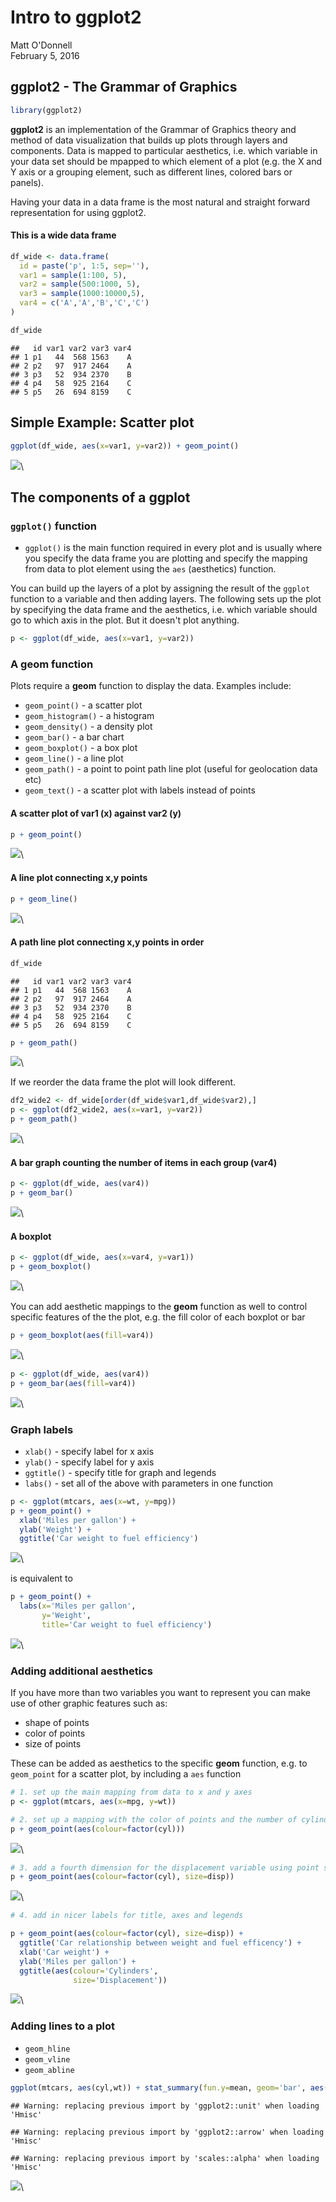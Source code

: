 # Intro to ggplot2
Matt O'Donnell  
February 5, 2016  

## ggplot2 - The Grammar of Graphics


```r
library(ggplot2)
```

__ggplot2__ is an implementation of the Grammar of Graphics theory and method of data visualization that builds up plots through layers and components. Data is mapped to particular aesthetics, i.e. which variable in your data set should be mpapped to which element of a plot (e.g. the X and Y axis or a grouping element, such as different lines, colored bars or panels).

Having your data in a data frame is the most natural and straight forward representation for using ggplot2. 

#### This is a __wide__ data frame


```r
df_wide <- data.frame(
  id = paste('p', 1:5, sep=''),
  var1 = sample(1:100, 5),
  var2 = sample(500:1000, 5),
  var3 = sample(1000:10000,5),
  var4 = c('A','A','B','C','C')
)

df_wide
```

```
##   id var1 var2 var3 var4
## 1 p1   44  568 1563    A
## 2 p2   97  917 2464    A
## 3 p3   52  934 2370    B
## 4 p4   58  925 2164    C
## 5 p5   26  694 8159    C
```

## Simple Example: Scatter plot


```r
ggplot(df_wide, aes(x=var1, y=var2)) + geom_point()
```

![](/Users/Matt/files/classes/COMM883_2016A/Rmd/../html/ggplot_intro_files/figure-html/unnamed-chunk-3-1.png)\


## The components of a ggplot

### ``ggplot()`` function

* ``ggplot()`` is the main function required in every plot and is usually where you specify the data frame you are plotting and specify the mapping from data to plot element using the ``aes`` (aesthetics) function. 

You can build up the layers of a plot by assigning the result of the ``ggplot`` function to a variable and then adding layers. The following sets up the plot by specifying the data frame and the aesthetics, i.e. which variable should go to which axis in the plot. But it doesn't plot anything.


```r
p <- ggplot(df_wide, aes(x=var1, y=var2))
```

### A __geom__ function

Plots require a __geom__ function to display the data. Examples include:

* ``geom_point()`` - a scatter plot
* ``geom_histogram()`` - a histogram
* ``geom_density()`` - a density plot
* ``geom_bar()`` - a bar chart
* ``geom_boxplot()`` - a box plot
* ``geom_line()`` - a line plot
* ``geom_path()`` - a point to point path line plot (useful for geolocation data etc)
* ``geom_text()`` - a scatter plot with labels instead of points

#### A scatter plot of var1 (x) against var2 (y)


```r
p + geom_point()
```

![](/Users/Matt/files/classes/COMM883_2016A/Rmd/../html/ggplot_intro_files/figure-html/unnamed-chunk-5-1.png)\


#### A line plot connecting x,y points


```r
p + geom_line()
```

![](/Users/Matt/files/classes/COMM883_2016A/Rmd/../html/ggplot_intro_files/figure-html/unnamed-chunk-6-1.png)\


#### A path line plot connecting x,y points in order




```r
df_wide
```

```
##   id var1 var2 var3 var4
## 1 p1   44  568 1563    A
## 2 p2   97  917 2464    A
## 3 p3   52  934 2370    B
## 4 p4   58  925 2164    C
## 5 p5   26  694 8159    C
```

```r
p + geom_path()
```

![](/Users/Matt/files/classes/COMM883_2016A/Rmd/../html/ggplot_intro_files/figure-html/unnamed-chunk-7-1.png)\

If we reorder the data frame the plot will look different.


```r
df2_wide2 <- df_wide[order(df_wide$var1,df_wide$var2),]
p <- ggplot(df2_wide2, aes(x=var1, y=var2))
p + geom_path()
```

![](/Users/Matt/files/classes/COMM883_2016A/Rmd/../html/ggplot_intro_files/figure-html/unnamed-chunk-8-1.png)\


#### A bar graph counting the number of items in each group (var4)


```r
p <- ggplot(df_wide, aes(var4)) 
p + geom_bar()
```

![](/Users/Matt/files/classes/COMM883_2016A/Rmd/../html/ggplot_intro_files/figure-html/unnamed-chunk-9-1.png)\


#### A boxplot 


```r
p <- ggplot(df_wide, aes(x=var4, y=var1)) 
p + geom_boxplot()
```

![](/Users/Matt/files/classes/COMM883_2016A/Rmd/../html/ggplot_intro_files/figure-html/unnamed-chunk-10-1.png)\

You can add aesthetic mappings to the __geom__ function as well to control specific features of the the plot, e.g. the fill color of each boxplot or bar


```r
p + geom_boxplot(aes(fill=var4))
```

![](/Users/Matt/files/classes/COMM883_2016A/Rmd/../html/ggplot_intro_files/figure-html/unnamed-chunk-11-1.png)\


```r
p <- ggplot(df_wide, aes(var4))
p + geom_bar(aes(fill=var4))
```

![](/Users/Matt/files/classes/COMM883_2016A/Rmd/../html/ggplot_intro_files/figure-html/unnamed-chunk-12-1.png)\


### Graph labels

* ``xlab()`` - specify label for x axis
* ``ylab()`` - specify label for y axis
* ``ggtitle()`` - specify title for graph and legends
* ``labs()`` - set all of the above with parameters in one function


```r
p <- ggplot(mtcars, aes(x=wt, y=mpg))
p + geom_point() +
  xlab('Miles per gallon') +
  ylab('Weight') +
  ggtitle('Car weight to fuel efficiency')
```

![](/Users/Matt/files/classes/COMM883_2016A/Rmd/../html/ggplot_intro_files/figure-html/unnamed-chunk-13-1.png)\

is equivalent to


```r
p + geom_point() + 
  labs(x='Miles per gallon', 
       y='Weight',
       title='Car weight to fuel efficiency')
```

![](/Users/Matt/files/classes/COMM883_2016A/Rmd/../html/ggplot_intro_files/figure-html/unnamed-chunk-14-1.png)\

### Adding additional aesthetics 

If you have more than two variables you want to represent you can make use of other graphic features such as:

* shape of points
* color of points
* size of points

These can be added as aesthetics to the specific __geom__ function, e.g. to ``geom_point`` for a scatter plot, by including a ``aes`` function


```r
# 1. set up the main mapping from data to x and y axes
p <- ggplot(mtcars, aes(x=mpg, y=wt))

# 2. set up a mapping with the color of points and the number of cylinders (needs to be treated as a factor not an numeric using factor())
p + geom_point(aes(colour=factor(cyl)))
```

![](/Users/Matt/files/classes/COMM883_2016A/Rmd/../html/ggplot_intro_files/figure-html/unnamed-chunk-15-1.png)\


```r
# 3. add a fourth dimension for the displacement variable using point size
p + geom_point(aes(colour=factor(cyl), size=disp))
```

![](/Users/Matt/files/classes/COMM883_2016A/Rmd/../html/ggplot_intro_files/figure-html/unnamed-chunk-16-1.png)\



```r
# 4. add in nicer labels for title, axes and legends

p + geom_point(aes(colour=factor(cyl), size=disp)) +
  ggtitle('Car relationship between weight and fuel efficency') +
  xlab('Car weight') +
  ylab('Miles per gallon') +
  ggtitle(aes(colour='Cylinders',
              size='Displacement'))
```

![](/Users/Matt/files/classes/COMM883_2016A/Rmd/../html/ggplot_intro_files/figure-html/unnamed-chunk-17-1.png)\


### Adding lines to a plot

* ``geom_hline``
* ``geom_vline``
* ``geom_abline``






```r
ggplot(mtcars, aes(cyl,wt)) + stat_summary(fun.y=mean, geom='bar', aes(fill=factor(cyl))) + stat_summary(fun.data=mean_cl_boot, geom='errorbar', width=0.2)
```

```
## Warning: replacing previous import by 'ggplot2::unit' when loading 'Hmisc'
```

```
## Warning: replacing previous import by 'ggplot2::arrow' when loading 'Hmisc'
```

```
## Warning: replacing previous import by 'scales::alpha' when loading 'Hmisc'
```

![](/Users/Matt/files/classes/COMM883_2016A/Rmd/../html/ggplot_intro_files/figure-html/unnamed-chunk-18-1.png)\
